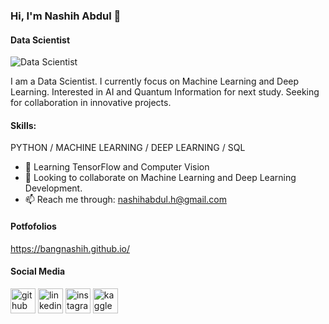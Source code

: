 ### Hi, I'm Nashih Abdul 👋
#### Data Scientist

![Data Scientist](https://github.com/bangnashih/bangnashih/)

I am a Data Scientist. I currently focus on Machine Learning and Deep Learning. Interested in AI and Quantum Information for next study. Seeking for collaboration in innovative projects.

#### Skills: 
PYTHON / MACHINE LEARNING / DEEP LEARNING / SQL 

- 🌱 Learning TensorFlow and Computer Vision
- 👯 Looking to collaborate on Machine Learning and Deep Learning Development. 
- 📫 Reach me through: nashihabdul.h@gmail.com 

#### Potfofolios
https://bangnashih.github.io/

#### Social Media
[<img src='https://cdn.jsdelivr.net/npm/simple-icons@3.0.1/icons/github.svg' alt='github' height='40'>](https://github.com/bangnashih)  [<img src='https://cdn.jsdelivr.net/npm/simple-icons@3.0.1/icons/linkedin.svg' alt='linkedin' height='40'>](https://www.linkedin.com/in/nashihabdul/)  [<img src='https://cdn.jsdelivr.net/npm/simple-icons@3.0.1/icons/instagram.svg' alt='instagram' height='40'>](https://www.instagram.com/bangnashih/)  [<img src='https://cdn.jsdelivr.net/npm/simple-icons@3.0.1/icons/kaggle.svg' alt='kaggle' height='40'>](https://www.kaggle.com/bangnashih/)
